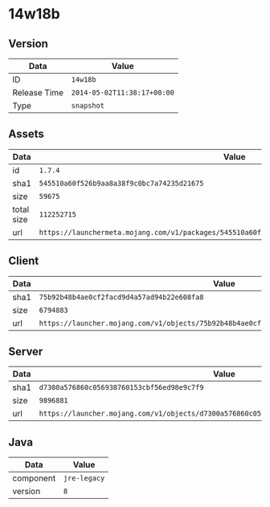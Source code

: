 # 14w18b

## Version

|**Data**        | **Value**                 |
|----------------|-------------------------|
| ID   | ```14w18b```   |
| Release Time   | ```2014-05-02T11:38:17+00:00```   |
| Type   | ```snapshot```   |

## Assets

|**Data**        | **Value**                 |
|----------------|-------------------------|
| id   | ```1.7.4```   |
| sha1   | ```545510a60f526b9aa8a38f9c0bc7a74235d21675```   |
| size   | ```59675```   |
| total size  | ```112252715```  |
| url       | ```https://launchermeta.mojang.com/v1/packages/545510a60f526b9aa8a38f9c0bc7a74235d21675/1.7.4.json``` |

## Client

|**Data**        | **Value**                 |
|----------------|-------------------------|
| sha1   | ```75b92b48b4ae0cf2facd9d4a57ad94b22e608fa8```   |
| size   | ```6794883```   |
| url       | ```https://launcher.mojang.com/v1/objects/75b92b48b4ae0cf2facd9d4a57ad94b22e608fa8/client.jar``` |

## Server

|**Data**        | **Value**                 |
|----------------|-------------------------|
| sha1   | ```d7300a576860c056938760153cbf56ed98e9c7f9```   |
| size   | ```9896881```   |
| url       | ```https://launcher.mojang.com/v1/objects/d7300a576860c056938760153cbf56ed98e9c7f9/server.jar``` |

## Java

|**Data**        | **Value**                 |
|----------------|-------------------------|
| component   | ```jre-legacy```   |
| version   | ```8```   |